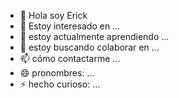 - 👋 Hola soy Erick 
- 👀 Estoy interesado en ...
- 🌱 estoy actualmente aprendiendo ...
- 💞️ estoy buscando colaborar en ...
- 📫 cómo contactarme ...
- 😄 pronombres: ...
- ⚡ hecho curioso: ...

<!---
erickusac/erickusac is a ✨ special ✨ repository because its `README.md` (this file) appears on your GitHub profile.
You can click the Preview link to take a look at your changes.
--->
